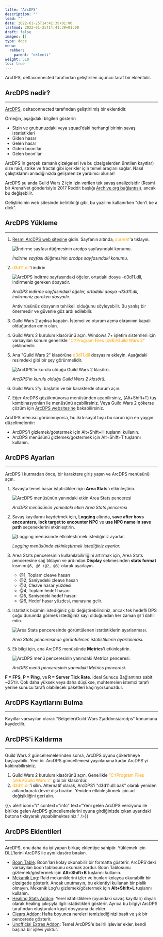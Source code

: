 ```yaml
---
title: "ArcDPS"
description: ""
lead: ""
date: 2022-01-25T14:41:39+01:00
lastmod: 2022-01-25T14:41:39+01:00
draft: false
images: []
type: docs
menu:
  rehber:
    parent: "eklenti"
weight: 510
toc: true
---
```


ArcDPS, deltaconnected tarafından geliştirilen üçüncü taraf bir eklentidir.

## ArcDPS nedir?

---

[ArcDPS](https://www.deltaconnected.com/arcdps/), deltaconnected tarafından geliştirilmiş bir eklentidir.

Örneğin, aşağıdaki bilgileri gösterir:

- Sizin ve grubunuzdaki veya squad'daki herhangi birinin savaş istatistikleri
- Giden hasar
- Gelen hasar
- Giden boon'lar
- Gelen boon'lar

ArcDPS'in gerçek zamanlı çizelgeleri (ve bu çizelgelerden üretilen kayıtlar) size raid, strike ve fractal gibi içerikler için temel araçları sağlar. Nasıl çalıştıklarını anladığınızda gelişmenize yardımcı olurlar!

ArcDPS şu anda Guild Wars 2 için izin verilen tek savaş analizcisidir (Resmi bir ArenaNet gönderisiyle 2017 Reddit başlığı [Archive.org bağlantısı](https://web.archive.org/web/20170917193052/https://www.reddit.com/r/Guildwars2/comments/5svug8/the_head_of_the_snake_devs_here_ask_us_anything/ddi77u2/)), ancak bu değişebilir.

Geliştiricinin web sitesinde belirtildiği gibi, bu yazılımı kullanırken "don't be a dick".

## ArcDPS Yükleme

---

1. [Resmi ArcDPS web sitesine](https://www.deltaconnected.com/arcdps/) gidin. Sayfanın altında, <span style="color:orange">current</span>'a tıklayın.

    ![İndirme sayfası düğmesinin arcdps sayfasındaki konumu.](images/1.webp)
    
    _İndirme sayfası düğmesinin arcdps sayfasındaki konumu._

2. <span style="color:orange">d3d11.dll</span>'i indirin.
   
    ![ArcDPS indirme sayfasındaki öğeler, ortadaki dosya -d3d11.dll, indirmeniz gereken dosyadır.](images/2.webp)

    _ArcDPS indirme sayfasındaki öğeler, ortadaki dosya -d3d11.dll, indirmeniz gereken dosyadır._

    Antivirüsünüz dosyanın tehlikeli olduğunu söyleyebilir. Bu yanlış bir önermedir ve güvenle göz ardı edilebilir.

3. Guild Wars 2 açıksa kapatın. İstemci ve oturum açma ekranının kapalı olduğundan emin olun.
4. Guild Wars 2 kurulum klasörünü açın. Windows 7+ işletim sistemleri için varsayılan konum genellikle <span style="color:orange">"C:\Program Files (x86)\Guild Wars 2"</span> şeklindedir.
5. Ana "Guild Wars 2" klasörüne <span style="color:orange">d3d11.dll</span> dosyasını ekleyin. Aşağıdaki resimdeki gibi bir şey görünmelidir.

    ![ArcDPS'in kurulu olduğu Guild Wars 2 klasörü.](images/3.webp)

    _ArcDPS'in kurulu olduğu Guild Wars 2 klasörü._

6. Guild Wars 2'yi başlatın ve bir karakterde oturum açın.
7. Eğer ArcDPS gözükmüyorsa menüsünden açabilirsiniz, (Alt+Shift+T) tuş kombinasyonları ile menüsünü açabilirsiniz. Veya Guild Wars 2 çökerse çözüm için [ArcDPS websitesine](https://www.deltaconnected.com/arcdps/) bakabilirsiniz.

ArcDPS menüsü görünmüyorsa, bu iki kısayol tuşu bu sorun için en yaygın düzeltmelerdir:

- ArcDPS'i gizlemek/göstermek için Alt+Shift+H tuşlarını kullanın.
- ArcDPS menüsünü gizlemek/göstermek için Alt+Shift+T tuşlarını kullanın.

## ArcDPS Ayarları

---

ArcDPS'i kurmadan önce, bir karaktere giriş yapın ve ArcDPS menüsünü açın.

1. Savaşta temel hasar istatistikleri için **Area Stats**'ı etkinleştirin.

    ![ArcDPS menüsünün yanındaki etkin Area Stats penceresi](images/4.webp)

    _ArcDPS menüsünün yanındaki etkin Area Stats penceresi_

2. Savaş kayıtlarını kaydetmek için, **Logging** altında, **save after boss encounters**, **lock target to encounter NPC** ve **use NPC name in save path** seçeneklerini etkinleştirin.

    ![Logging menüsünde etkinleştirmek istediğiniz ayarlar.](images/5.webp)

    _Logging menüsünde etkinleştirmek istediğiniz ayarlar._

3. Area Stats penceresinin kullanılabilirliğini artırmak için, Area Stats penceresine sağ tıklayın ve ardından **Display** sekmesinden **stats format** kısmını `@5, @6 (@2, @3)` olarak ayarlayın.

    * @1, Toplam cleave hasarı
    * @2, Saniyedeki cleave hasarı
    * @3, Cleave hasar yüzdesi
    * @4, Toplam hedef hasarı
    * @5, Saniyedeki hedef hasarı
    * @6, Hedef hasar yüzdesi, manasına gelir.

4. İstatistik biçimini istediğiniz gibi değiştirebilirsiniz, ancak tek hedefli DPS çoğu durumda görmek istediğiniz sayı olduğundan her zaman `@5`'i dahil edin.

    ![Area Stats penceresinde görüntülenen istatistiklerin ayarlanması.](images/6.webp)

    _Area Stats penceresinde görüntülenen istatistiklerin ayarlanması._

5. Ek bilgi için, ana ArcDPS menüsünde **Metrics**'i etkinleştirin.

    ![ArcDPS menü penceresinin yanındaki Metrics penceresi.](images/7.webp)

    _ArcDPS menü penceresinin yanındaki Metrics penceresi._

**F = FPS**, **P = Ping**, ve **R = Server Tick Rate**. İdeal Sunucu Bağlantınız sabit ~25'tir. Çok daha yüksek veya daha düşükse, muhtemelen istemci tarafı yerine sunucu tarafı olabilecek paketleri kaçırıyorsunuzdur.

## ArcDPS Kayıtlarını Bulma

---

Kayıtlar varsayılan olarak "Belgeler\Guild Wars 2\addons\arcdps\" konumuna kaydedilir.

## ArcDPS'i Kaldırma

---

Guild Wars 2 güncellemelerinden sonra, ArcDPS oyunu çökertmeye başlayabilir. Yeni bir ArcDPS güncellemesi yayınlanana kadar ArcDPS'yi kaldırabilirsiniz.

1. Guild Wars 2 kurulum klasörünü açın. Genellikle <span style="color:orange">“C:\Program Files (x86)\Guild Wars 2”</span> gibi bir klasördür.
2. <span style="color:orange">d3d11.dll</span>'i silin. Alternatif olarak, ArcDPS'i "d3d11.dll.bak" olarak yeniden adlandırarak devre dışı bırakın. Yeniden etkinleştirmek için ad değişikliğini geri alın.

{{< alert icon="ℹ️" context="info" text="Yeni gelen ArcDPS versiyonu ile birlikte gelen ArcDPS güncellemelerini oyuna girdiğinizde çıkan uyarıdaki butona tıklayarak yapabilmektesiniz." />}}

## ArcDPS Eklentileri

---

ArcDPS, onu daha da iyi yapan birkaç eklentiye sahiptir. Yüklemek için DLL'lerini ArcDPS ile aynı klasöre bırakın.

- [Boon Table](https://github.com/knoxfighter/GW2-ArcDPS-Boon-Table): Boon'ları kolay okunabilir bir formatta gösterir. ArcDPS'deki varsayılan boon tablosunu okumak zordur. Boon Tablosunu gizlemek/göstermek için **Alt+Shift+B** tuşlarını kullanın.
- [Mekanik Log](https://github.com/knoxfighter/GW2-ArcDPS-Mechanics-Log): Raid mekaniklerini izler ve bunları kolayca okunabilir bir çizelgede gösterir. Ancak unutmayın, bu eklentiyi kullanan bir pislik olmayın. Mekanik Log'u gizlemek/göstermek için **Alt+Shift+L** tuşlarını kullanın.
- [Healing Stats Addon](https://github.com/Krappa322/arcdps_healing_stats): Yerel istatistiklere (oyundaki savaş kayıtları) dayalı olarak healing çıkışıyla ilgili istatistikleri gösterir. Ayrıca bu bilgiyi ArcDPS tarafından oluşturulan kayıt dosyasına da ekler.
- [Clears Addon](https://github.com/gw2scratch/arcdps-clears): Hafta boyunca nereleri temizlediğinizi basit ve şık bir pencerede gösterir.
- [Unofficial Extras Addon](https://github.com/Krappa322/arcdps_unofficial_extras_releases): Temel ArcDPS'e belirli işlevler ekler, kendi başına bir işlevi yoktur.
